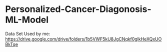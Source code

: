 # Personalized-Cancer-Diagonosis-ML-Model
Data Set Used by me: https://drive.google.com/drive/folders/1b5VWF5kU8JgCNqkf0glkHeXQxUOBkTqe
